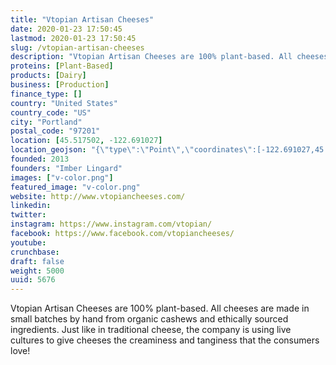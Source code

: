 ```yaml
---
title: "Vtopian Artisan Cheeses"
date: 2020-01-23 17:50:45
lastmod: 2020-01-23 17:50:45
slug: /vtopian-artisan-cheeses
description: "Vtopian Artisan Cheeses are 100% plant-based. All cheeses are made in small batches by hand from organic cashews and ethically sourced ingredients. Just like in traditional cheese, the company is using live cultures to give cheeses the creaminess and tanginess that the consumers love!"
proteins: [Plant-Based]
products: [Dairy]
business: [Production]
finance_type: []
country: "United States"
country_code: "US"
city: "Portland"
postal_code: "97201"
location: [45.517502, -122.691027]
location_geojson: "{\"type\":\"Point\",\"coordinates\":[-122.691027,45.517502]}"
founded: 2013
founders: "Imber Lingard"
images: ["v-color.png"]
featured_image: "v-color.png"
website: http://www.vtopiancheeses.com/
linkedin: 
twitter: 
instagram: https://www.instagram.com/vtopian/
facebook: https://www.facebook.com/vtopiancheeses/
youtube: 
crunchbase: 
draft: false
weight: 5000
uuid: 5676
---
```

Vtopian Artisan Cheeses are 100% plant-based. All cheeses are made in small batches by hand from organic cashews and ethically sourced ingredients. Just like in traditional cheese, the company is using live cultures to give cheeses the creaminess and tanginess that the consumers love!
